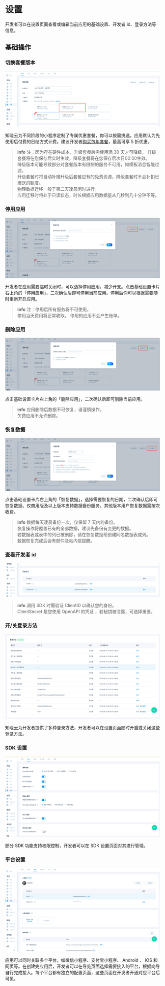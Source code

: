 # 设置
开发者可以在设置页面查看或编辑当前应用的基础设置、开发者 id、登录方法等信息。

## 基础操作

### 切换套餐版本

![切换套餐版本](/images/dashboard/basic-services/set-up-switch-package.png)

知晓云为不同阶段的小程序定制了专属优惠套餐，你可以按需挑选。应用默认为先使用后付费的日结方式计费。建议开发者[购买包年套餐]()，最高可享 5 折优惠。

> **info**
> 注：因为存在硬件成本，升级套餐后需使用满 30 天才可降级， 升级套餐将在您保存后实时生效，降级套餐将在您保存后次日00:00生效。   
> 降级版本可能导致部分对套餐版本有限制的服务不可用，如模板消息智能过滤。   
> 升级套餐时将自动补赠升级后套餐应有的免费资源，降级套餐时不会补扣已赠送的额度。   
> 物理数据迁移一般于第二天凌晨闲时进行。   
> 应用迁移时将处于只读状态，时长根据应用数据量从几秒到几十分钟不等。

### 停用应用

![停用应用](/images/dashboard/basic-services/set-up-stop-miniapp.png)

开发者在应用需要临时关闭时，可以选择停用应用，减少开支。点击基础设置卡片右上角的「停用应用」，二次确认后即可停用当前应用。停用后你可以根据需要随时重新开启应用。

> **info**
> 注：停用后所有服务将不可使用。   
> 停用当天费用将正常收取。
> 停用的应用不会产生账单。

### 删除应用

![删除应用](/images/dashboard/basic-services/set-up-delete-miniapp.png)

点击基础设置卡片右上角的「删除应用」，二次确认后即可删除当前应用。

> **info**
> 应用删除后数据不可恢复，请谨慎操作。   
> 欠费应用不允许删除。

### 恢复数据

![恢复数据](/images/dashboard/basic-services/set-up-restore-data.png)

点击基础设置卡片右上角的「恢复数据」，选择需要恢复的日期，二次确认后即可恢复数据。仅商用版及以上版本支持数据备份服务。其他版本用户恢复数据需按次收费。

> **info**
> 数据每天凌晨备份一次，仅保留 7 天内的备份。   
> 恢复操作将覆盖已有的全部数据，建议先备份有变更的数据。   
> 若数据表或表中的列已被删除，请在恢复数据前创建同名数据表或列。   
> 数据恢复完成后会有邮件及站内信提醒。

### 查看开发者 id

![查看开发者 id](/images/dashboard/basic-services/set-up-view-id.png)

> **info**
> 调用 SDK 时需验证 ClientID 以确认您的身份。   
> ClientSecret 是您使用 OpenAPI 的凭证 ，若秘钥被泄露，可选择重置。

### 开/关登录方法

![查看开发者 id](/images/dashboard/basic-services/set-up-login-method.png)

知晓云为开发者提供了多种登录方法，开发者可以在设置页面随时开启或关闭这些登录方法。

### SDK 设置

![SDK 设置](/images/dashboard/basic-services/set-up-sdk.png)

部分 SDK 功能支持权限控制，开发者可以在 SDK 设置页面对其进行管理。

### 平台设置

![平台设置](/images/dashboard/basic-services/set-up-platform.png)

应用可以同时关联多个平台。如微信小程序、支付宝小程序、 Android 、 iOS 和网页等。在创建完应用后，开发者可以在导览页面选择需要接入的平台，根据向导自行完成接入。每个平台都有独立的配置页面，这些页面在开发者开通对应平台后可见。


